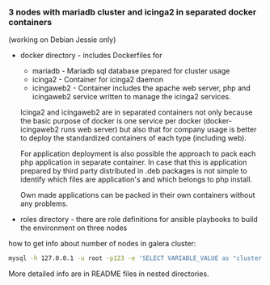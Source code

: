 ### 3 nodes with mariadb cluster and icinga2 in separated docker containers

(working on Debian Jessie only)

- docker directory - includes Dockerfiles for
  - mariadb - Mariadb sql database prepared for cluster usage
  - icinga2 - Container for icinga2 daemon
  - icingaweb2 - Container includes the apache web server, php and icingaweb2 service written to manage the icinga2 services.

  Icinga2 and icingaweb2 are in separated containers not only because the basic purpose of docker is one service per docker (docker-icingaweb2 runs web server) but also that for company usage is better to deploy the standardized containers of each type (including web).  

  For application deployment is also possible the approach to pack each php application in separate container. In case that this is application prepared by third party distributed in .deb packages is not simple to identify which files are application's and which belongs to php install.

  Own made applications can be packed in their own containers without any problems.

- roles directory - there are role definitions for ansible playbooks to build the environment on three nodes

how to get info about number of nodes in galera cluster:

```bash
mysql -h 127.0.0.1 -u root -p123 -e 'SELECT VARIABLE_VALUE as "cluster size" FROM INFORMATION_SCHEMA.GLOBAL_STATUS WHERE VARIABLE_NAME="wsrep_cluster_size"'
```

More detailed info are in README files in nested directories.

